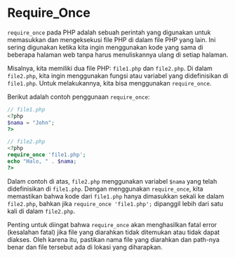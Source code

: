 # Require\_Once

`require_once` pada PHP adalah sebuah perintah yang digunakan untuk memasukkan dan mengeksekusi file PHP di dalam file PHP yang lain. Ini sering digunakan ketika kita ingin menggunakan kode yang sama di beberapa halaman web tanpa harus menuliskannya ulang di setiap halaman.

Misalnya, kita memiliki dua file PHP: `file1.php` dan `file2.php`. Di dalam `file2.php`, kita ingin menggunakan fungsi atau variabel yang didefinisikan di `file1.php`. Untuk melakukannya, kita bisa menggunakan `require_once`.

Berikut adalah contoh penggunaan `require_once`:

```php
// file1.php
<?php
$nama = "John";
?>
```

```php
// file2.php
<?php
require_once 'file1.php';
echo "Halo, " . $nama;
?>
```

Dalam contoh di atas, `file2.php` menggunakan variabel `$nama` yang telah didefinisikan di `file1.php`. Dengan menggunakan `require_once`, kita memastikan bahwa kode dari `file1.php` hanya dimasukkan sekali ke dalam `file2.php`, bahkan jika `require_once 'file1.php';` dipanggil lebih dari satu kali di dalam `file2.php`.

Penting untuk diingat bahwa `require_once` akan menghasilkan fatal error (kesalahan fatal) jika file yang diarahkan tidak ditemukan atau tidak dapat diakses. Oleh karena itu, pastikan nama file yang diarahkan dan path-nya benar dan file tersebut ada di lokasi yang diharapkan.
